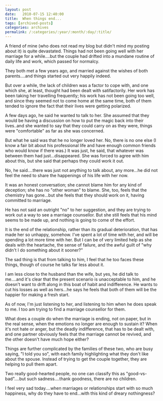 ```yaml
---
layout: post
date:	2010-07-15 12:40:00
title:  When things end...
tags: [archived-posts]
categories: archives
permalink: /:categories/:year/:month/:day/:title/
---
```

A friend of mine (who does not read my blog but didn't mind my posting about it) is quite devastated. Things had not been going well with her marriage for a while....but the couple had drifted into a mundane routine of daily life and work, which passed for normalcy. 

They both met a few years ago, and married against the wishes of both parents....and things started out very happily indeed.

But over a while, the lack of children was a factor to cope with, and one which she, at least, thought had been dealt with satifactorily. Her work has been taking her travelling frequently; his work has not been going too well, and since they seemed not to come home at the same time, both of them tended to ignore the fact that their lives were getting polarized.

A few days ago, he said he wanted to talk to her. She assumed that they would be having a discussion on how to put the magic back into their lives..and she wanted to say that they could carry on as they were, things were "comfortable" as far as she was concerned. 

But what he said was that he no longer loved her. No, there is no one else (I know a fair bit about his professional life and have enough common friends who would know if there was.) It was just, he said, that whatever was between them had just...disappeared. She was forced to agree with him about this, but she said that perhaps they could work it out.

No, he said....there was just not anything to talk about, any more...he did not feel the need to share the happenings of his life with her now. 

It was an honest conversation; she cannot blame him for any kind of deception; she has no "other woman" to blame. She, too, feels that the chemistry has gone...but she feels that they should work on it, having committed to marriage. 

He has not said an outright "no" to her suggestion, and they are trying to work out a way to see a marriage counsellor. But she still feels that his mind seems to be made up, and nothing is going to come of the effort.

It is the end of the relationship, rather than its gradual deterioration, that has made her so unhappy, somehow. I've spent a lot of time with her, and will be spending a lot more time with her. But I can be of very limited help as she deals with the heartache, the sense of failure, and the awful guilt of "why didn't I do something about it sooner?"

The sad thing is that from talking to him, I feel that he too faces these things, though of course he talks far less about it.

I am less close to the husband than the wife, but yes, he did talk to me....and it's clear that the present scenario is unacceptable to him, and he  doesn't want to drift along in this boat of habit and indifference. He wants to cut his losses as well as hers...he says he feels that both of them will be the happier for making a fresh start. 

As of now, I'm just listening to her, and listening to him when he does speak to me. I too am trying to find a marriage counsellor for them.

What does a couple do when the marriage is ending, not on paper, but in the real sense, when the emotions no longer are enough to sustain it? When it's not hate or anger, but the deadly indifference, that has to be dealt with, and one partner obviously feels that the marriage cannot be revived, and the other doesn't have much hope either?

Things are further complicated by the families of these two, who are busy saying, "I told you so", with each family highlighting what they don't like about the spouse. Instead of trying to get the couple together, they are helping to pull them apart.

Two really good-hearted people, no one can classify this as "good-vs-bad"....but such sadness....thank goodness, there are no children.

I feel very sad today....when marriages or relationships start with so much happiness, why do they have to end...with this kind of dreary nothingness?
